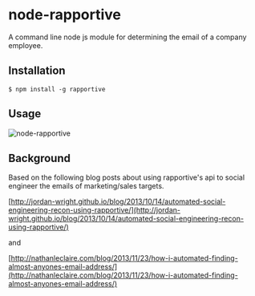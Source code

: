 node-rapportive
===============

A command line node js module for determining the email of a company employee.

## Installation

    $ npm install -g rapportive

## Usage

![node-rapportive](https://s3-eu-west-1.amazonaws.com/matt-reid-images/node-rapportive.png)

## Background

Based on the following blog posts about using rapportive's api to social engineer the emails of marketing/sales targets.

[http://jordan-wright.github.io/blog/2013/10/14/automated-social-engineering-recon-using-rapportive/](http://jordan-wright.github.io/blog/2013/10/14/automated-social-engineering-recon-using-rapportive/)

and 

[http://nathanleclaire.com/blog/2013/11/23/how-i-automated-finding-almost-anyones-email-address/](http://nathanleclaire.com/blog/2013/11/23/how-i-automated-finding-almost-anyones-email-address/)

